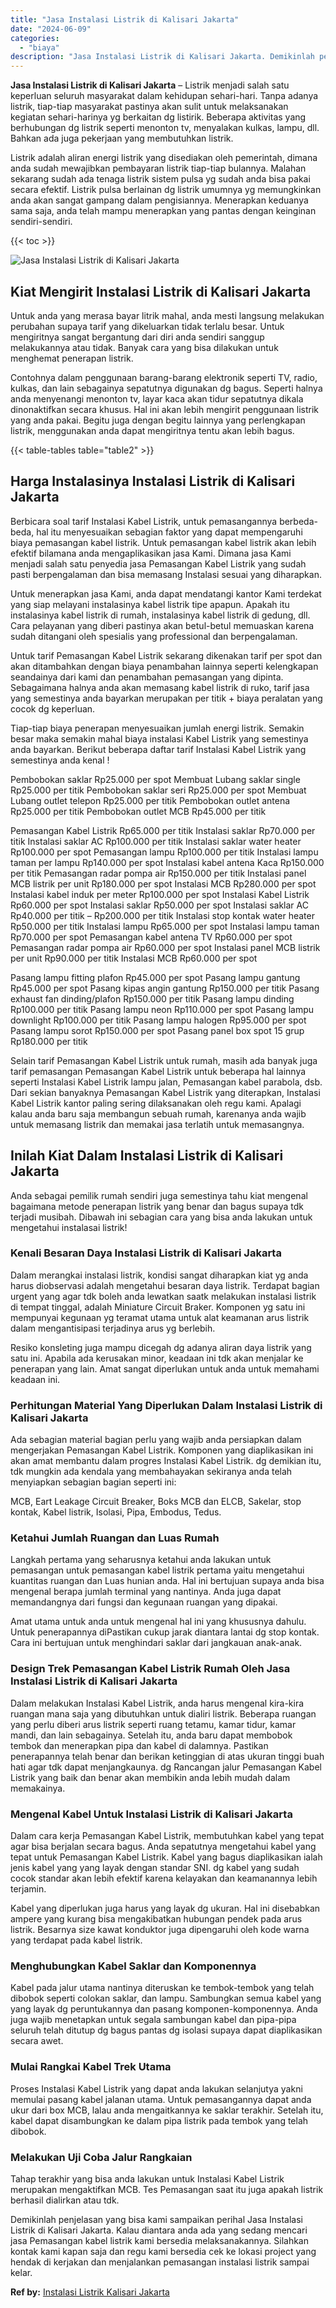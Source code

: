 ```yaml
---
title: "Jasa Instalasi Listrik di Kalisari Jakarta"
date: "2024-06-09"
categories: 
  - "biaya"
description: "Jasa Instalasi Listrik di Kalisari Jakarta. Demikinlah penjelasan yang bisa kami sampaikan perihal Jasa Instalasi Listrik di Kalisari Jakarta. Kalau diantara..."
---
```


**Jasa Instalasi Listrik di Kalisari Jakarta** – Listrik menjadi salah satu keperluan seluruh masyarakat dalam kehidupan sehari-hari. Tanpa adanya listrik, tiap-tiap masyarakat pastinya akan sulit untuk melaksanakan kegiatan sehari-harinya yg berkaitan dg listirik. Beberapa aktivitas yang berhubungan dg listrik seperti menonton tv, menyalakan kulkas, lampu, dll. Bahkan ada juga pekerjaan yang membutuhkan listrik.

Listrik adalah aliran energi listrik yang disediakan oleh pemerintah, dimana anda sudah mewajibkan pembayaran listrik tiap-tiap bulannya. Malahan sekarang sudah ada tenaga listrik sistem pulsa yg sudah anda bisa pakai secara efektif. Listrik pulsa berlainan dg listrik umumnya yg memungkinkan anda akan sangat gampang dalam pengisiannya. Menerapkan keduanya sama saja, anda telah mampu menerapkan yang pantas dengan keinginan sendiri-sendiri.

{{< toc >}}

![Jasa Instalasi Listrik di Kalisari Jakarta](/images/instalasi-listrik-murah06.png)

## Kiat Mengirit Instalasi Listrik di Kalisari Jakarta

Untuk anda yang merasa bayar litrik mahal, anda mesti langsung melakukan perubahan supaya tarif yang dikeluarkan tidak terlalu besar. Untuk mengiritnya sangat bergantung dari diri anda sendiri sanggup melakukannya atau tidak. Banyak cara yang bisa dilakukan untuk menghemat penerapan listrik.

Contohnya dalam penggunaan barang-barang elektronik seperti TV, radio, kulkas, dan lain sebagainya sepatutnya digunakan dg bagus. Seperti halnya anda menyenangi menonton tv, layar kaca akan tidur sepatutnya dikala dinonaktifkan secara khusus. Hal ini akan lebih mengirit penggunaan listrik yang anda pakai. Begitu juga dengan begitu lainnya yang perlengkapan listrik, menggunakan anda dapat mengiritnya tentu akan lebih bagus.

{{< table-tables table="table2" >}}

## Harga Instalasinya Instalasi Listrik di Kalisari Jakarta

Berbicara soal tarif Instalasi Kabel Listrik, untuk pemasangannya berbeda-beda, hal itu menyesuaikan sebagian faktor yang dapat mempengaruhi biaya pemasangan kabel listrik. Untuk pemasangan kabel listrik akan lebih efektif bilamana anda mengaplikasikan jasa Kami. Dimana jasa Kami menjadi salah satu penyedia jasa Pemasangan Kabel Listrik yang sudah pasti berpengalaman dan bisa memasang Instalasi sesuai yang diharapkan.

Untuk menerapkan jasa Kami, anda dapat mendatangi kantor Kami terdekat yang siap melayani instalasinya kabel listrik tipe apapun. Apakah itu instalasinya kabel listrik di rumah, instalasinya kabel listrik di gedung, dll. Cara pelayanan yang diberi pastinya akan betul-betul memuaskan karena sudah ditangani oleh spesialis yang professional dan berpengalaman.

Untuk tarif Pemasangan Kabel Listrik sekarang dikenakan tarif per spot dan akan ditambahkan dengan biaya penambahan lainnya seperti kelengkapan seandainya dari kami dan penambahan pemasangan yang dipinta. Sebagaimana halnya anda akan memasang kabel listrik di ruko, tarif jasa yang semestinya anda bayarkan merupakan per titik + biaya peralatan yang cocok dg keperluan.

Tiap-tiap biaya penerapan menyesuaikan jumlah energi listrik. Semakin besar maka semakin mahal biaya instalasi Kabel Listrik yang semestinya anda bayarkan. Berikut beberapa daftar tarif Instalasi Kabel Listrik yang semestinya anda kenal !

Pembobokan saklar Rp25.000 per spot Membuat Lubang saklar single Rp25.000 per titik Pembobokan saklar seri Rp25.000 per spot Membuat Lubang outlet telepon Rp25.000 per titik Pembobokan outlet antena Rp25.000 per titik Pembobokan outlet MCB Rp45.000 per titik

Pemasangan Kabel Listrik Rp65.000 per titik Instalasi saklar Rp70.000 per titik Instalasi saklar AC Rp100.000 per titik Instalasi saklar water heater Rp100.000 per spot Pemasangan lampu Rp100.000 per titik Instalasi lampu taman per lampu Rp140.000 per spot Instalasi kabel antena Kaca Rp150.000 per titik Pemasangan radar pompa air Rp150.000 per titik Instalasi panel MCB listrik per unit Rp180.000 per spot Instalasi MCB Rp280.000 per spot Instalasi kabel induk per meter Rp100.000 per spot Instalasi Kabel Listrik Rp60.000 per spot Instalasi saklar Rp50.000 per spot Instalasi saklar AC Rp40.000 per titik – Rp200.000 per titik Instalasi stop kontak water heater Rp50.000 per titik Instalasi lampu Rp65.000 per spot Instalasi lampu taman Rp70.000 per spot Pemasangan kabel antena TV Rp60.000 per spot Pemasangan radar pompa air Rp60.000 per spot Instalasi panel MCB listrik per unit Rp90.000 per titik Instalasi MCB Rp60.000 per spot

Pasang lampu fitting plafon Rp45.000 per spot Pasang lampu gantung Rp45.000 per spot Pasang kipas angin gantung Rp150.000 per titik Pasang exhaust fan dinding/plafon Rp150.000 per titik Pasang lampu dinding Rp100.000 per titik Pasang lampu neon Rp110.000 per spot Pasang lampu downlight Rp100.000 per titik Pasang lampu halogen Rp95.000 per spot Pasang lampu sorot Rp150.000 per spot Pasang panel box spot 15 grup Rp180.000 per titik

Selain tarif Pemasangan Kabel Listrik untuk rumah, masih ada banyak juga tarif pemasangan Pemasangan Kabel Listrik untuk beberapa hal lainnya seperti Instalasi Kabel Listrik lampu jalan, Pemasangan kabel parabola, dsb. Dari sekian banyaknya Pemasangan Kabel Listrik yang diterapkan, Instalasi Kabel Listrik kantor paling sering dilaksanakan oleh regu kami. Apalagi kalau anda baru saja membangun sebuah rumah, karenanya anda wajib untuk memasang listrik dan memakai jasa terlatih untuk memasangnya.

## Inilah Kiat Dalam Instalasi Listrik di Kalisari Jakarta


Anda sebagai pemilik rumah sendiri juga semestinya tahu kiat mengenal bagaimana metode penerapan listrik yang benar dan bagus supaya tdk terjadi musibah. Dibawah ini sebagian cara yang bisa anda lakukan untuk mengetahui instalasai listrik!

### Kenali Besaran Daya Instalasi Listrik di Kalisari Jakarta

Dalam merangkai instalasi listrik, kondisi sangat diharapkan kiat yg anda harus diobservasi adalah mengetahui besaran daya listrik. Terdapat bagian urgent yang agar tdk boleh anda lewatkan saatk melakukan instalasi listrik di tempat tinggal, adalah Miniature Circuit Braker. Komponen yg satu ini mempunyai kegunaan yg teramat utama untuk alat keamanan arus listrik dalam mengantisipasi terjadinya arus yg berlebih.

Resiko konsleting juga mampu dicegah dg adanya aliran daya listrik yang satu ini. Apabila ada kerusakan minor, keadaan ini tdk akan menjalar ke penerapan yang lain. Amat sangat diperlukan untuk anda untuk memahami keadaan ini.

### Perhitungan Material Yang Diperlukan Dalam Instalasi Listrik di Kalisari Jakarta

Ada sebagian material bagian perlu yang wajib anda persiapkan dalam mengerjakan Pemasangan Kabel Listrik. Komponen yang diaplikasikan ini akan amat membantu dalam progres Instalasi Kabel Listrik. dg demikian itu, tdk mungkin ada kendala yang membahayakan sekiranya anda telah menyiapkan sebagian bagian seperti ini:

MCB, Eart Leakage Circuit Breaker, Boks MCB dan ELCB, Sakelar, stop kontak, Kabel listrik, Isolasi, Pipa, Embodus, Tedus.

### Ketahui Jumlah Ruangan dan Luas Rumah

Langkah pertama yang seharusnya ketahui anda lakukan untuk pemasangan untuk pemasangan kabel listrik pertama yaitu mengetahui kuantitas ruangan dan Luas hunian anda. Hal ini bertujuan supaya anda bisa mengenal berapa jumlah terminal yang nantinya. Anda juga dapat memandangnya dari fungsi dan kegunaan ruangan yang dipakai.

Amat utama untuk anda untuk mengenal hal ini yang khususnya dahulu. Untuk penerapannya diPastikan cukup jarak diantara lantai dg stop kontak. Cara ini bertujuan untuk menghindari saklar dari jangkauan anak-anak.

### Design Trek Pemasangan Kabel Listrik Rumah Oleh Jasa Instalasi Listrik di Kalisari Jakarta

Dalam melakukan Instalasi Kabel Listrik, anda harus mengenal kira-kira ruangan mana saja yang dibutuhkan untuk dialiri listrik. Beberapa ruangan yang perlu diberi arus listrik seperti ruang tetamu, kamar tidur, kamar mandi, dan lain sebagainya. Setelah itu, anda baru dapat membobok tembok dan menerapkan pipa dan kabel di dalamnya. Pastikan penerapannya telah benar dan berikan ketinggian di atas ukuran tinggi buah hati agar tdk dapat menjangkaunya. dg Rancangan jalur Pemasangan Kabel Listrik yang baik dan benar akan membikin anda lebih mudah dalam memakainya.

### Mengenal Kabel Untuk Instalasi Listrik di Kalisari Jakarta

Dalam cara kerja Pemasangan Kabel Listrik, membutuhkan kabel yang tepat agar bisa berjalan secara bagus. Anda sepatutnya mengetahui kabel yang tepat untuk Pemasangan Kabel Listrik. Kabel yang bagus diaplikasikan ialah jenis kabel yang yang layak dengan standar SNI. dg kabel yang sudah cocok standar akan lebih efektif karena kelayakan dan keamanannya lebih terjamin.

Kabel yang diperlukan juga harus yang layak dg ukuran. Hal ini disebabkan ampere yang kurang bisa mengakibatkan hubungan pendek pada arus listrik. Besarnya size kawat konduktor juga dipengaruhi oleh kode warna yang terdapat pada kabel listrik.

### Menghubungkan Kabel Saklar dan Komponennya

Kabel pada jalur utama nantinya diteruskan ke tembok-tembok yang telah dibobok seperti colokan saklar, dan lampu. Sambungkan semua kabel yang yang layak dg peruntukannya dan pasang komponen-komponennya. Anda juga wajib menetapkan untuk segala sambungan kabel dan pipa-pipa seluruh telah ditutup dg bagus pantas dg isolasi supaya dapat diaplikasikan secara awet.

### Mulai Rangkai Kabel Trek Utama

Proses Instalasi Kabel Listrik yang dapat anda lakukan selanjutya yakni memulai pasang kabel jalanan utama. Untuk pemasangannya dapat anda ukur dari box MCB, lalau anda mengaitkannya ke saklar terakhir. Setelah itu, kabel dapat disambungkan ke dalam pipa listrik pada tembok yang telah dibobok.

### Melakukan Uji Coba Jalur Rangkaian

Tahap terakhir yang bisa anda lakukan untuk Instalasi Kabel Listrik merupakan mengaktifkan MCB. Tes Pemasangan saat itu juga apakah listrik berhasil dialirkan atau tdk.

Demikinlah penjelasan yang bisa kami sampaikan perihal Jasa Instalasi Listrik di Kalisari Jakarta. Kalau diantara anda ada yang sedang mencari jasa Pemasangan kabel listrik kami bersedia melaksanakannya. Silahkan kontak kami kapan saja dan regu kami bersedia cek ke lokasi project yang hendak di kerjakan dan menjalankan pemasangan instalasi listrik sampai kelar.

**Ref by:** [Instalasi Listrik Kalisari Jakarta](https://id.wikipedia.org/wiki/Instalasi)
